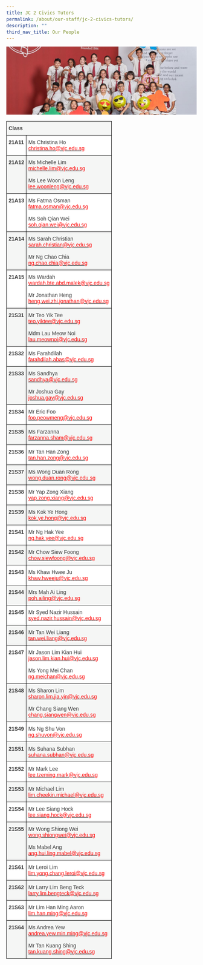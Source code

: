 ```yaml
---
title: JC 2 Civics Tutors
permalink: /about/our-staff/jc-2-civics-tutors/
description: ""
third_nav_title: Our People
---
```

![](/images/JC-2-Civics-Tutors-banner-1024x365.jpg)
<style type="text/css">
.tg  {border-collapse:collapse;border-spacing:0;}
.tg td{border-color:black;border-style:solid;border-width:1px;font-family:Arial, sans-serif;font-size:14px;
  overflow:hidden;padding:10px 5px;word-break:normal;}
.tg th{border-color:black;border-style:solid;border-width:1px;font-family:Arial, sans-serif;font-size:14px;
  font-weight:normal;overflow:hidden;padding:10px 5px;word-break:normal;}
.tg .tg-dox4{background-color:#FFF;color:#3A3A3A;text-align:left;vertical-align:top}
.tg .tg-h3gn{background-color:#F5F6F5;color:#3A3A3A;font-weight:bold;text-align:left;vertical-align:top}
.tg .tg-c1uv{background-color:#FFF;color:#3A3A3A;font-weight:bold;text-align:left;vertical-align:top}
.tg .tg-2k4o{background-color:#F5F6F5;color:#3A3A3A;text-align:left;vertical-align:top}
</style>
<table class="tg">
<thead>
  <tr>
    <th class="tg-h3gn" colspan="2"><span style="font-weight:bold;font-style:inherit">Class</span></th>
  </tr>
</thead>
<tbody>
  <tr>
    <td class="tg-c1uv"><span style="font-weight:bold;font-style:inherit">21A11</span></td>
    <td class="tg-dox4"><span style="font-weight:inherit;font-style:inherit">Ms Christina Ho</span><br><a href="mailto:christina.ho@vjc.edu.sg"><span style="font-weight:inherit;font-style:inherit;text-decoration:none;color:#FF0202;background-color:transparent">christina.ho@vjc.edu.sg</span></a></td>
  </tr>
  <tr>
    <td class="tg-h3gn"><span style="font-weight:bold;font-style:inherit">21A12</span></td>
    <td class="tg-2k4o"><span style="font-weight:inherit;font-style:inherit">Ms Michelle Lim</span><br><a href="mailto:michelle.lim@vjc.edu.sg" target="_blank" rel="noopener noreferrer"><span style="font-weight:inherit;font-style:inherit;text-decoration:none;color:#FF0202;background-color:transparent">michelle.lim@vjc.edu.sg</span></a><br><br><span style="font-weight:inherit;font-style:inherit">Ms Lee Woon Leng</span><br><a href="mailto:lee.woonleng@vjc.edu.sg" target="_blank" rel="noopener noreferrer"><span style="font-weight:inherit;font-style:inherit;text-decoration:none;color:#FF0202;background-color:transparent">lee.woonleng@vjc.edu.sg</span></a></td>
  </tr>
  <tr>
    <td class="tg-c1uv"><span style="font-weight:bold;font-style:inherit">21A13</span></td>
    <td class="tg-dox4"><span style="font-weight:inherit;font-style:inherit">Ms Fatma Osman</span><br><a href="mailto:fatma.osman@vjc.edu.sg" target="_blank" rel="noopener noreferrer"><span style="font-weight:inherit;font-style:inherit;text-decoration:none;color:#FF0202;background-color:transparent">fatma.osman@vjc.edu.sg</span></a><br><br><span style="font-weight:inherit;font-style:inherit">Ms Soh Qian Wei</span><br><a href="mailto:soh.qian.wei@vjc.edu.sg" target="_blank" rel="noopener noreferrer"><span style="font-weight:inherit;font-style:inherit;text-decoration:none;color:#FF0202;background-color:transparent">soh.qian.wei@vjc.edu.sg</span></a></td>
  </tr>
  <tr>
    <td class="tg-h3gn"><span style="font-weight:bold;font-style:inherit">21A14</span></td>
    <td class="tg-2k4o"><span style="font-weight:inherit;font-style:inherit">Ms Sarah Christian</span><br><a href="mailto:sarah.christian@vjc.edu.sg" target="_blank" rel="noopener noreferrer"><span style="font-weight:inherit;font-style:inherit;text-decoration:none;color:#FF0202;background-color:transparent">sarah.christian@vjc.edu.sg</span></a><br><br><span style="font-weight:inherit;font-style:inherit">Mr Ng Chao Chia</span><br><a href="mailto:ng.chao.chia@vjc.edu.sg" target="_blank" rel="noopener noreferrer"><span style="font-weight:inherit;font-style:inherit;text-decoration:none;color:#FF0202;background-color:transparent">ng.chao.chia@vjc.edu.sg</span></a></td>
  </tr>
  <tr>
    <td class="tg-c1uv"><span style="font-weight:bold;font-style:inherit">21A15</span></td>
    <td class="tg-dox4"><span style="font-weight:inherit;font-style:inherit">Ms Wardah</span><br><a href="mailto:wardah.bte.abd.malek@vjc.edu.sg" target="_blank" rel="noopener noreferrer"><span style="font-weight:inherit;font-style:inherit;text-decoration:none;color:#FF0202;background-color:transparent">wardah.bte.abd.malek@vjc.edu.sg</span></a><br><br><span style="font-weight:inherit;font-style:inherit">Mr Jonathan Heng</span><br><a href="mailto:heng.wei.zhi.jonathan@vjc.edu.sg" target="_blank" rel="noopener noreferrer"><span style="font-weight:inherit;font-style:inherit;text-decoration:none;color:#FF0202;background-color:transparent">heng.wei.zhi.jonathan@vjc.edu.sg</span></a></td>
  </tr>
  <tr>
    <td class="tg-h3gn"><span style="font-weight:bold;font-style:inherit">21S31</span></td>
    <td class="tg-2k4o"><span style="font-weight:inherit;font-style:inherit">Mr Teo Yik Tee</span><br><a href="mailto:teo.yiktee@vjc.edu.sg" target="_blank" rel="noopener noreferrer"><span style="font-weight:inherit;font-style:inherit;text-decoration:none;color:#FF0202;background-color:transparent">teo.yiktee@vjc.edu.sg</span></a><br><br><span style="font-weight:inherit;font-style:inherit">Mdm Lau Meow Noi</span><br><a href="mailto:lau.meownoi@vjc.edu.sg" target="_blank" rel="noopener noreferrer"><span style="font-weight:inherit;font-style:inherit;text-decoration:none;color:#FF0202;background-color:transparent">lau.meownoi@vjc.edu.sg</span></a></td>
  </tr>
  <tr>
    <td class="tg-c1uv"><span style="font-weight:bold;font-style:inherit">21S32</span></td>
    <td class="tg-dox4"><span style="font-weight:inherit;font-style:inherit">Ms Farahdilah</span><br><a href="mailto:farahdilah.abas@vjc.edu.sg"><span style="font-weight:inherit;font-style:inherit;text-decoration:none;color:#FF0202;background-color:transparent">farahdilah.abas@vjc.edu.sg</span></a></td>
  </tr>
  <tr>
    <td class="tg-h3gn"><span style="font-weight:bold;font-style:inherit">21S33</span></td>
    <td class="tg-2k4o"><span style="font-weight:inherit;font-style:inherit">Ms Sandhya</span><br><a href="mailto:sandhya@vjc.edu.sg" target="_blank" rel="noopener noreferrer"><span style="font-weight:inherit;font-style:inherit;text-decoration:none;color:#FF0202;background-color:transparent">sandhya@vjc.edu.sg</span></a><br><br><span style="font-weight:inherit;font-style:inherit">Mr Joshua Gay</span><br><a href="mailto:joshua.gay@vjc.edu.sg" target="_blank" rel="noopener noreferrer"><span style="font-weight:inherit;font-style:inherit;text-decoration:none;color:#FF0202;background-color:transparent">joshua.gay@vjc.edu.sg</span></a></td>
  </tr>
  <tr>
    <td class="tg-c1uv"><span style="font-weight:bold;font-style:inherit">21S34</span></td>
    <td class="tg-dox4"><span style="font-weight:inherit;font-style:inherit">Mr Eric Foo</span><br><a href="mailto:foo.peowmeng@vjc.edu.sg"><span style="font-weight:inherit;font-style:inherit;text-decoration:none;color:#FF0202;background-color:transparent">foo.peowmeng@vjc.edu.sg</span></a></td>
  </tr>
  <tr>
    <td class="tg-h3gn"><span style="font-weight:bold;font-style:inherit">21S35</span></td>
    <td class="tg-2k4o"><span style="font-weight:inherit;font-style:inherit">Ms Farzanna</span><br><a href="mailto:farzanna.sham@vjc.edu.sg"><span style="font-weight:inherit;font-style:inherit;text-decoration:none;color:#FF0202;background-color:transparent">farzanna.sham@vjc.edu.sg</span></a></td>
  </tr>
  <tr>
    <td class="tg-c1uv"><span style="font-weight:bold;font-style:inherit">21S36</span></td>
    <td class="tg-dox4"><span style="font-weight:inherit;font-style:inherit">Mr Tan Han Zong</span><br><a href="mailto:tan.han.zong@vjc.edu.sg"><span style="font-weight:inherit;font-style:inherit;text-decoration:none;color:#FF0202;background-color:transparent">tan.han.zong@vjc.edu.sg</span></a></td>
  </tr>
  <tr>
    <td class="tg-h3gn"><span style="font-weight:bold;font-style:inherit">21S37</span></td>
    <td class="tg-2k4o"><span style="font-weight:inherit;font-style:inherit">Ms Wong Duan Rong</span><br><a href="mailto:wong.duan.rong@vjc.edu.sg"><span style="font-weight:inherit;font-style:inherit;text-decoration:none;color:#FF0202;background-color:transparent">wong.duan.rong@vjc.edu.sg</span></a></td>
  </tr>
  <tr>
    <td class="tg-c1uv"><span style="font-weight:bold;font-style:inherit">21S38</span></td>
    <td class="tg-dox4"><span style="font-weight:inherit;font-style:inherit">Mr Yap Zong Xiang</span><br><a href="mailto:yap.zong.xiang@vjc.edu.sg"><span style="font-weight:inherit;font-style:inherit;text-decoration:none;color:#FF0202;background-color:transparent">yap.zong.xiang@vjc.edu.sg</span></a></td>
  </tr>
  <tr>
    <td class="tg-h3gn"><span style="font-weight:bold;font-style:inherit">21S39</span></td>
    <td class="tg-2k4o"><span style="font-weight:inherit;font-style:inherit">Ms Kok Ye Hong</span><br><a href="mailto:kok.ye.hong@vjc.edu.sg"><span style="font-weight:inherit;font-style:inherit;text-decoration:none;color:#FF0202;background-color:transparent">kok.ye.hong@vjc.edu.sg</span></a></td>
  </tr>
  <tr>
    <td class="tg-c1uv"><span style="font-weight:bold;font-style:inherit">21S41</span></td>
    <td class="tg-dox4"><span style="font-weight:inherit;font-style:inherit">Mr Ng Hak Yee</span><br><a href="mailto:ng.hak.yee@vjc.edu.sg"><span style="font-weight:inherit;font-style:inherit;text-decoration:none;color:#FF0202;background-color:transparent">ng.hak.yee@vjc.edu.sg</span></a></td>
  </tr>
  <tr>
    <td class="tg-h3gn"><span style="font-weight:bold;font-style:inherit">21S42</span></td>
    <td class="tg-2k4o"><span style="font-weight:inherit;font-style:inherit">Mr Chow Siew Foong</span><br><a href="mailto:chow.siewfoong@vjc.edu.sg"><span style="font-weight:inherit;font-style:inherit;text-decoration:none;color:#FF0202;background-color:transparent">chow.siewfoong@vjc.edu.sg</span></a></td>
  </tr>
  <tr>
    <td class="tg-c1uv"><span style="font-weight:bold;font-style:inherit">21S43</span></td>
    <td class="tg-dox4"><span style="font-weight:inherit;font-style:inherit">Ms Khaw Hwee Ju</span><br><a href="mailto:khaw.hweeju@vjc.edu.sg"><span style="font-weight:inherit;font-style:inherit;text-decoration:none;color:#FF0202;background-color:transparent">khaw.hweeju@vjc.edu.sg</span></a></td>
  </tr>
  <tr>
    <td class="tg-h3gn"><span style="font-weight:bold;font-style:inherit">21S44</span></td>
    <td class="tg-2k4o"><span style="font-weight:inherit;font-style:inherit">Mrs Mah Ai Ling</span><br><a href="mailto:poh.ailing@vjc.edu.sg"><span style="font-weight:inherit;font-style:inherit;text-decoration:none;color:#FF0202;background-color:transparent">poh.ailing@vjc.edu.sg</span></a></td>
  </tr>
  <tr>
    <td class="tg-c1uv"><span style="font-weight:bold;font-style:inherit">21S45</span></td>
    <td class="tg-dox4"><span style="font-weight:inherit;font-style:inherit">Mr Syed Nazir Hussain</span><br><a href="mailto:syed.nazir.hussain@vjc.edu.sg"><span style="font-weight:inherit;font-style:inherit;text-decoration:none;color:#FF0202;background-color:transparent">syed.nazir.hussain@vjc.edu.sg</span></a></td>
  </tr>
  <tr>
    <td class="tg-h3gn"><span style="font-weight:bold;font-style:inherit">21S46</span></td>
    <td class="tg-2k4o"><span style="font-weight:inherit;font-style:inherit">Mr Tan Wei Liang</span><br><a href="mailto:tan.wei.liang@vjc.edu.sg"><span style="font-weight:inherit;font-style:inherit;text-decoration:none;color:#FF0202;background-color:transparent">tan.wei.liang@vjc.edu.sg</span></a></td>
  </tr>
  <tr>
    <td class="tg-c1uv"><span style="font-weight:bold;font-style:inherit">21S47</span></td>
    <td class="tg-dox4"><span style="font-weight:inherit;font-style:inherit">Mr Jason Lim Kian Hui</span><br><a href="mailto:jason.lim.kian.hui@vjc.edu.sg" target="_blank" rel="noopener noreferrer"><span style="font-weight:inherit;font-style:inherit;text-decoration:none;color:#FF0202;background-color:transparent">jason.lim.kian.hui@vjc.edu.sg</span></a><br><br><span style="font-weight:inherit;font-style:inherit">Ms Yong Mei Chan</span><br><a href="mailto:ng.meichan@vjc.edu.sg" target="_blank" rel="noopener noreferrer"><span style="font-weight:inherit;font-style:inherit;text-decoration:none;color:#FF0202;background-color:transparent">ng.meichan@vjc.edu.sg</span></a></td>
  </tr>
  <tr>
    <td class="tg-h3gn"><span style="font-weight:bold;font-style:inherit">21S48</span></td>
    <td class="tg-2k4o"><span style="font-weight:inherit;font-style:inherit">Ms Sharon Lim</span><br><a href="mailto:sharon.lim.jia.yin@vjc.edu.sg" target="_blank" rel="noopener noreferrer"><span style="font-weight:inherit;font-style:inherit;text-decoration:none;color:#FF0202;background-color:transparent">sharon.lim.jia.yin@vjc.edu.sg</span></a><br><br><span style="font-weight:inherit;font-style:inherit">Mr Chang Siang Wen</span><br><a href="mailto:chang.siangwen@vjc.edu.sg" target="_blank" rel="noopener noreferrer"><span style="font-weight:inherit;font-style:inherit;text-decoration:none;color:#FF0202;background-color:transparent">chang.siangwen@vjc.edu.sg</span></a></td>
  </tr>
  <tr>
    <td class="tg-c1uv"><span style="font-weight:bold;font-style:inherit">21S49</span></td>
    <td class="tg-dox4"><span style="font-weight:inherit;font-style:inherit">Ms Ng Shu Von</span><br><a href="mailto:ng.shuvon@vjc.edu.sg"><span style="font-weight:inherit;font-style:inherit;text-decoration:none;color:#FF0202;background-color:transparent">ng.shuvon@vjc.edu.sg</span></a></td>
  </tr>
  <tr>
    <td class="tg-h3gn"><span style="font-weight:bold;font-style:inherit">21S51</span></td>
    <td class="tg-2k4o"><span style="font-weight:inherit;font-style:inherit">Ms Suhana Subhan</span><br><a href="mailto:suhana.subhan@vjc.edu.sg"><span style="font-weight:inherit;font-style:inherit;text-decoration:none;color:#FF0202;background-color:transparent">suhana.subhan@vjc.edu.sg</span></a></td>
  </tr>
  <tr>
    <td class="tg-c1uv"><span style="font-weight:bold;font-style:inherit">21S52</span></td>
    <td class="tg-dox4"><span style="font-weight:inherit;font-style:inherit">Mr Mark Lee</span><br><a href="mailto:lee.tzeming.mark@vjc.edu.sg"><span style="font-weight:inherit;font-style:inherit;text-decoration:none;color:#FF0202;background-color:transparent">lee.tzeming.mark@vjc.edu.sg</span></a></td>
  </tr>
  <tr>
    <td class="tg-h3gn"><span style="font-weight:bold;font-style:inherit">21S53</span></td>
    <td class="tg-2k4o"><span style="font-weight:inherit;font-style:inherit">Mr Michael Lim</span><br><a href="mailto:lim.cheekin.michael@vjc.edu.sg"><span style="font-weight:inherit;font-style:inherit;text-decoration:none;color:#FF0202;background-color:transparent">lim.cheekin.michael@vjc.edu.sg</span></a></td>
  </tr>
  <tr>
    <td class="tg-c1uv"><span style="font-weight:bold;font-style:inherit">21S54</span></td>
    <td class="tg-dox4"><span style="font-weight:inherit;font-style:inherit">Mr Lee Siang Hock</span><br><a href="mailto:lee.siang.hock@vjc.edu.sg"><span style="font-weight:inherit;font-style:inherit;text-decoration:none;color:#FF0202;background-color:transparent">lee.siang.hock@vjc.edu.sg</span></a></td>
  </tr>
  <tr>
    <td class="tg-h3gn"><span style="font-weight:bold;font-style:inherit">21S55</span></td>
    <td class="tg-2k4o"><span style="font-weight:inherit;font-style:inherit">Mr Wong Shiong Wei</span><br><a href="mailto:wong.shiongwei@vjc.edu.sg" target="_blank" rel="noopener noreferrer"><span style="font-weight:inherit;font-style:inherit;text-decoration:none;color:#FF0202;background-color:transparent">wong.shiongwei@vjc.edu.sg</span></a><br><br><span style="font-weight:inherit;font-style:inherit">Ms Mabel Ang</span><br><a href="mailto:ang.hui.ling.mabel@vjc.edu.sg" target="_blank" rel="noopener noreferrer"><span style="font-weight:inherit;font-style:inherit;text-decoration:none;color:#FF0202;background-color:transparent">ang.hui.ling.mabel@vjc.edu.sg</span></a></td>
  </tr>
  <tr>
    <td class="tg-c1uv"><span style="font-weight:bold;font-style:inherit">21S61</span></td>
    <td class="tg-dox4"><span style="font-weight:inherit;font-style:inherit">Mr Leroi Lim</span><br><a href="mailto:lim.yong.chang.leroi@vjc.edu.sg"><span style="font-weight:inherit;font-style:inherit;text-decoration:none;color:#FF0202;background-color:transparent">lim.yong.chang.leroi@vjc.edu.sg</span></a></td>
  </tr>
  <tr>
    <td class="tg-h3gn"><span style="font-weight:bold;font-style:inherit">21S62</span></td>
    <td class="tg-2k4o"><span style="font-weight:inherit;font-style:inherit">Mr Larry Lim Beng Teck</span><br><a href="mailto:larry.lim.bengteck@vjc.edu.sg"><span style="font-weight:inherit;font-style:inherit;text-decoration:none;color:#FF0202;background-color:transparent">larry.lim.bengteck@vjc.edu.sg</span></a></td>
  </tr>
  <tr>
    <td class="tg-c1uv"><span style="font-weight:bold;font-style:inherit">21S63</span></td>
    <td class="tg-dox4"><span style="font-weight:inherit;font-style:inherit">Mr Lim Han Ming Aaron</span><br><a href="mailto:lim.han.ming@vjc.edu.sg"><span style="font-weight:inherit;font-style:inherit;text-decoration:none;color:#FF0202;background-color:transparent">lim.han.ming@vjc.edu.sg</span></a></td>
  </tr>
  <tr>
    <td class="tg-h3gn"><span style="font-weight:bold;font-style:inherit">21S64</span></td>
    <td class="tg-2k4o"><span style="font-weight:inherit;font-style:inherit">Ms Andrea Yew</span><br><a href="mailto:andrea.yew.min.ming@vjc.edu.sg" target="_blank" rel="noopener noreferrer"><span style="font-weight:inherit;font-style:inherit;text-decoration:none;color:#FF0202;background-color:transparent">andrea.yew.min.ming@vjc.edu.sg</span></a><br><br><span style="font-weight:inherit;font-style:inherit">Mr Tan Kuang Shing</span><br><a href="mailto:tan.kuang.shing@vjc.edu.sg" target="_blank" rel="noopener noreferrer"><span style="font-weight:inherit;font-style:inherit;text-decoration:none;color:#FF0202;background-color:transparent">tan.kuang.shing@vjc.edu.sg</span></a></td>
  </tr>
</tbody>
</table>